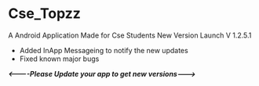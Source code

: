 # Cse_Topzz
A Android Application Made for Cse Students
New Version Launch V 1.2.5.1
* Added InApp Messageing to notify the new updates
* Fixed known major bugs

***<----Please Update your app to get new versions--->***
